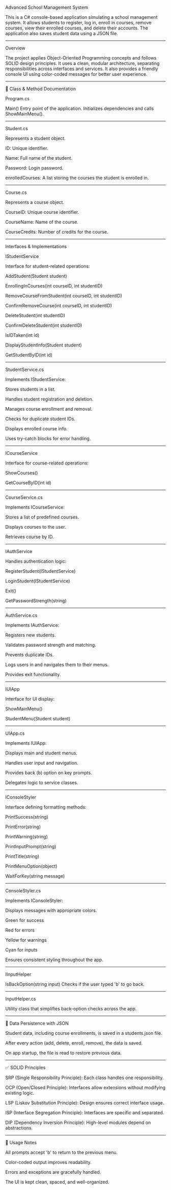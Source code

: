 Advanced School Management System

This is a C# console-based application simulating a school management system. It allows students to register, log in, enroll in courses, remove courses, view their enrolled courses, and delete their accounts. The application also saves student data using a JSON file.


---

Overview

The project applies Object-Oriented Programming concepts and follows SOLID design principles. It uses a clean, modular architecture, separating responsibilities across interfaces and services. It also provides a friendly console UI using color-coded messages for better user experience.


---

📂 Class & Method Documentation

Program.cs

Main()
Entry point of the application. Initializes dependencies and calls ShowMainMenu().



---

Student.cs

Represents a student object.

ID: Unique identifier.

Name: Full name of the student.

Password: Login password.

enrolledCourses: A list storing the courses the student is enrolled in.



---

Course.cs

Represents a course object.

CourseID: Unique course identifier.

CourseName: Name of the course.

CourseCredits: Number of credits for the course.



---

Interfaces & Implementations

IStudentService

Interface for student-related operations:

AddStudent(Student student)

EnrollingInCourses(int courseID, int studentID)

RemoveCourseFromStudent(int courseID, int studentID)

ConfirmRemoveCourse(int courseID, int studentID)

DeleteStudent(int studentID)

ConfirmDeleteStudent(int studentID)

IsIDTaken(int id)

DisplayStudentInfo(Student student)

GetStudentByID(int id)



---

StudentService.cs

Implements IStudentService:

Stores students in a list.

Handles student registration and deletion.

Manages course enrollment and removal.

Checks for duplicate student IDs.

Displays enrolled course info.

Uses try-catch blocks for error handling.



---

ICourseService

Interface for course-related operations:

ShowCourses()

GetCourseByID(int id)



---

CourseService.cs

Implements ICourseService:

Stores a list of predefined courses.

Displays courses to the user.

Retrieves course by ID.



---

IAuthService

Handles authentication logic:

RegisterStudent(IStudentService)

LoginStudent(IStudentService)

Exit()

GetPasswordStrength(string)



---

AuthService.cs

Implements IAuthService:

Registers new students.

Validates password strength and matching.

Prevents duplicate IDs.

Logs users in and navigates them to their menus.

Provides exit functionality.



---

IUIApp

Interface for UI display:

ShowMainMenu()

StudentMenu(Student student)



---

UIApp.cs

Implements IUIApp:

Displays main and student menus.

Handles user input and navigation.

Provides back (b) option on key prompts.

Delegates logic to service classes.



---

IConsoleStyler

Interface defining formatting methods:

PrintSuccess(string)

PrintError(string)

PrintWarning(string)

PrintInputPrompt(string)

PrintTitle(string)

PrintMenuOption(object)

WaitForKey(string message)



---

ConsoleStyler.cs

Implements IConsoleStyler:

Displays messages with appropriate colors.

Green for success

Red for errors

Yellow for warnings

Cyan for inputs


Ensures consistent styling throughout the app.



---

IInputHelper

IsBackOption(string input)
Checks if the user typed 'b' to go back.



---

InputHelper.cs

Utility class that simplifies back-option checks across the app.


---

💾 Data Persistence with JSON

Student data, including course enrollments, is saved in a students.json file.

After every action (add, delete, enroll, remove), the data is saved.

On app startup, the file is read to restore previous data.



---

✅ SOLID Principles

SRP (Single Responsibility Principle): Each class handles one responsibility.

OCP (Open/Closed Principle): Interfaces allow extensions without modifying existing logic.

LSP (Liskov Substitution Principle): Design ensures correct interface usage.

ISP (Interface Segregation Principle): Interfaces are specific and separated.

DIP (Dependency Inversion Principle): High-level modules depend on abstractions.



---

📝 Usage Notes

All prompts accept 'b' to return to the previous menu.

Color-coded output improves readability.

Errors and exceptions are gracefully handled.

The UI is kept clean, spaced, and well-organized.
